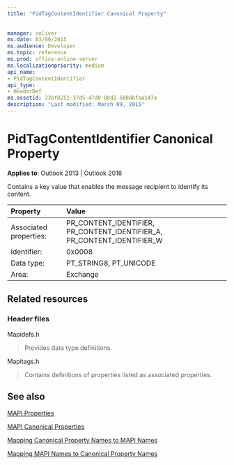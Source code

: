 ```yaml
---
title: "PidTagContentIdentifier Canonical Property"
 
 
manager: soliver
ms.date: 03/09/2015
ms.audience: Developer
ms.topic: reference
ms.prod: office-online-server
ms.localizationpriority: medium
api_name:
- PidTagContentIdentifier
api_type:
- HeaderDef
ms.assetid: 33bf8251-37d5-47d0-88d2-5088bfaa147a
description: "Last modified: March 09, 2015"
---
```


# PidTagContentIdentifier Canonical Property

  
  
**Applies to**: Outlook 2013 | Outlook 2016 
  
Contains a key value that enables the message recipient to identify its content.
  
|Property|Value|
|:-----|:-----|
|Associated properties:  <br/> |PR_CONTENT_IDENTIFIER, PR_CONTENT_IDENTIFIER_A, PR_CONTENT_IDENTIFIER_W  <br/> |
|Identifier:  <br/> |0x0008  <br/> |
|Data type:  <br/> |PT_STRING8, PT_UNICODE  <br/> |
|Area:  <br/> |Exchange  <br/> |
   
## Related resources

### Header files

Mapidefs.h
  
> Provides data type definitions.
    
Mapitags.h
  
> Contains definitions of properties listed as associated properties.
    
## See also



[MAPI Properties](mapi-properties.md)
  
[MAPI Canonical Properties](mapi-canonical-properties.md)
  
[Mapping Canonical Property Names to MAPI Names](mapping-canonical-property-names-to-mapi-names.md)
  
[Mapping MAPI Names to Canonical Property Names](mapping-mapi-names-to-canonical-property-names.md)

